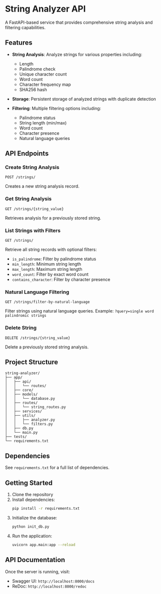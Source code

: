 # String Analyzer API

A FastAPI-based service that provides comprehensive string analysis and filtering capabilities.

## Features

- **String Analysis**: Analyze strings for various properties including:
  - Length
  - Palindrome check
  - Unique character count
  - Word count
  - Character frequency map
  - SHA256 hash

- **Storage**: Persistent storage of analyzed strings with duplicate detection
- **Filtering**: Multiple filtering options including:
  - Palindrome status
  - String length (min/max)
  - Word count
  - Character presence
  - Natural language queries

## API Endpoints

### Create String Analysis
```http
POST /strings/
```
Creates a new string analysis record.

### Get String Analysis
```http
GET /strings/{string_value}
```
Retrieves analysis for a previously stored string.

### List Strings with Filters
```http
GET /strings/
```
Retrieve all string records with optional filters:
- `is_palindrome`: Filter by palindrome status
- `min_length`: Minimum string length
- `max_length`: Maximum string length
- `word_count`: Filter by exact word count
- `contains_character`: Filter by character presence

### Natural Language Filtering
```http
GET /strings/filter-by-natural-language
```
Filter strings using natural language queries.
Example: `?query=single word palindromic strings`

### Delete String
```http
DELETE /strings/{string_value}
```
Delete a previously stored string analysis.

## Project Structure

```
string-analyzer/
├── app/
│   ├── api/
│   │   └── routes/
│   ├── core/
│   ├── models/
│   │   └── database.py
│   ├── routes/
│   │   └── string_routes.py
│   ├── services/
│   ├── utils/
│   │   ├── analyzer.py
│   │   └── filters.py
│   ├── db.py
│   └── main.py
├── tests/
└── requirements.txt
```

## Dependencies

See `requirements.txt` for a full list of dependencies.

## Getting Started

1. Clone the repository
2. Install dependencies:
   ```bash
   pip install -r requirements.txt
   ```
3. Initialize the database:
   ```bash
   python init_db.py
   ```
4. Run the application:
   ```bash
   uvicorn app.main:app --reload
   ```

## API Documentation

Once the server is running, visit:
- Swagger UI: `http://localhost:8000/docs`
- ReDoc: `http://localhost:8000/redoc`
